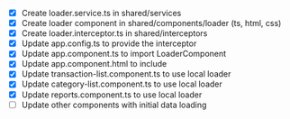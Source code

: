 - [x] Create loader.service.ts in shared/services
- [x] Create loader component in shared/components/loader (ts, html, css)
- [x] Create loader.interceptor.ts in shared/interceptors
- [x] Update app.config.ts to provide the interceptor
- [x] Update app.component.ts to import LoaderComponent
- [x] Update app.component.html to include <app-loader>
- [x] Update transaction-list.component.ts to use local loader
- [x] Update category-list.component.ts to use local loader
- [x] Update reports.component.ts to use local loader
- [ ] Update other components with initial data loading
